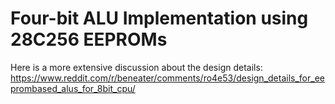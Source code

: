 # Four-bit ALU Implementation using 28C256 EEPROMs

Here is a more extensive discussion about the design details:
https://www.reddit.com/r/beneater/comments/ro4e53/design_details_for_eeprombased_alus_for_8bit_cpu/